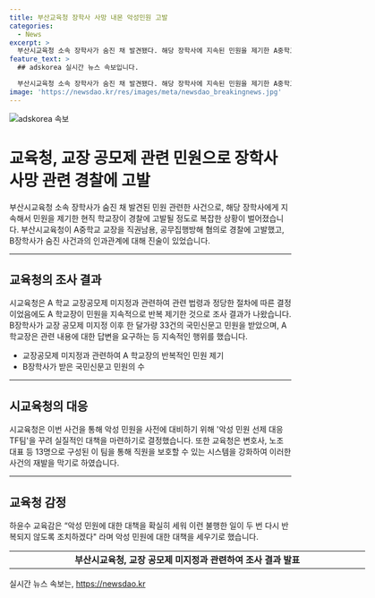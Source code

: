 ```yaml
---
title: 부산교육청 장학사 사망 내몬 악성민원 고발
categories:
  - News
excerpt: >
  부산시교육청 소속 장학사가 숨진 채 발견됐다. 해당 장학사에 지속된 민원을 제기한 A중학교 교장을 직권남용, 공무집행방해 혐의로 경찰에 고발했다. 교육청은 A학교 교장의 공모제 미지정 관련 민원을 조사한 결과, B장학사의 죽음과 인과관계가 있다고 결론내렸다. B장학사는 33건의 국민신문고 민원을 받고, 종사직원들에게 모멸감을 준 A학교 교장에 의해 협박을 받았다. 이에 교육청은 악성 민원 선제 대응 TF팀을 결성하여 대책 마련에 나섰다.
feature_text: >
  ## adskorea 실시간 뉴스 속보입니다.

  부산시교육청 소속 장학사가 숨진 채 발견됐다. 해당 장학사에 지속된 민원을 제기한 A중학교 교장을 직권남용, 공무집행방해 혐의로 경찰에 고발했다. 교육청은 A학교 교장의 공모제 미지정 관련 민원을 조사한 결과, B장학사의 죽음과 인과관계가 있다고 결론내렸다. B장학사는 33건의 국민신문고 민원을 받고, 종사직원들에게 모멸감을 준 A학교 교장에 의해 협박을 받았다. 이에 교육청은 악성 민원 선제 대응 TF팀을 결성하여 대책 마련에 나섰다.
image: 'https://newsdao.kr/res/images/meta/newsdao_breakingnews.jpg'
---
```


<p><img src="https://newsdao.kr/res/images/meta/newsdao_breakingnews.jpg" alt="adskorea 속보" /></p>

<h1>교육청, 교장 공모제 관련 민원으로 장학사 사망 관련 경찰에 고발</h1>

<p data-ke-size="size16">부산시교육청 소속 장학사가 숨진 채 발견된 민원 관련한 사건으로, 해당 장학사에게 지속해서 민원을 제기한 현직 학교장이 경찰에 고발될 정도로 복잡한 상황이 벌어졌습니다. 부산시교육청이 A중학교 교장을 직권남용, 공무집행방해 혐의로 경찰에 고발했고, B장학사가 숨진 사건과의 인과관계에 대해 진술이 있었습니다.</p>

<hr>

<h2 data-ke-size="size26">교육청의 조사 결과</h2>

<p data-ke-size="size16">시교육청은 A 학교 교장공모제 미지정과 관련하여 관련 법령과 정당한 절차에 따른 결정이었음에도 A 학교장이 민원을 지속적으로 반복 제기한 것으로 조사 결과가 나왔습니다. B장학사가 교장 공모제 미지정 이후 한 달가량 33건의 국민신문고 민원을 받았으며, A학교장은 관련 내용에 대한 답변을 요구하는 등 지속적인 행위를 했습니다.</p>

<ul>
  <li>교장공모제 미지정과 관련하여 A 학교장의 반복적인 민원 제기</li>
  <li>B장학사가 받은 국민신문고 민원의 수</li>
</ul>

<hr>

<h2 data-ke-size="size26">시교육청의 대응</h2>

<p data-ke-size="size16">시교육청은 이번 사건을 통해 악성 민원을 사전에 대비하기 위해 '악성 민원 선제 대응 TF팀'을 꾸려 실질적인 대책을 마련하기로 결정했습니다. 또한 교육청은 변호사, 노조 대표 등 13명으로 구성된 이 팀을 통해 직원을 보호할 수 있는 시스템을 강화하여 이러한 사건의 재발을 막기로 하였습니다.</p>

<hr>

<h2 data-ke-size="size26">교육청 감정</h2>

<p data-ke-size="size16">하윤수 교육감은 “악성 민원에 대한 대책을 확실히 세워 이런 불행한 일이 두 번 다시 반복되지 않도록 조치하겠다" 라며 악성 민원에 대한 대책을 세우기로 했습니다.</p>

<table style="width: 636px;">
<tbody>
<tr style="height: 22px;">
<td style="width: 636px; height: 22px; text-align: center;" colspan="1"><b>부산시교육청, 교장 공모제 미지정과 관련하여 조사 결과 발표</b></td>
</tr>
</tbody>
</table>
실시간 뉴스 속보는, <a href="https://newsdao.kr" rel="dofollow">https://newsdao.kr</a>


